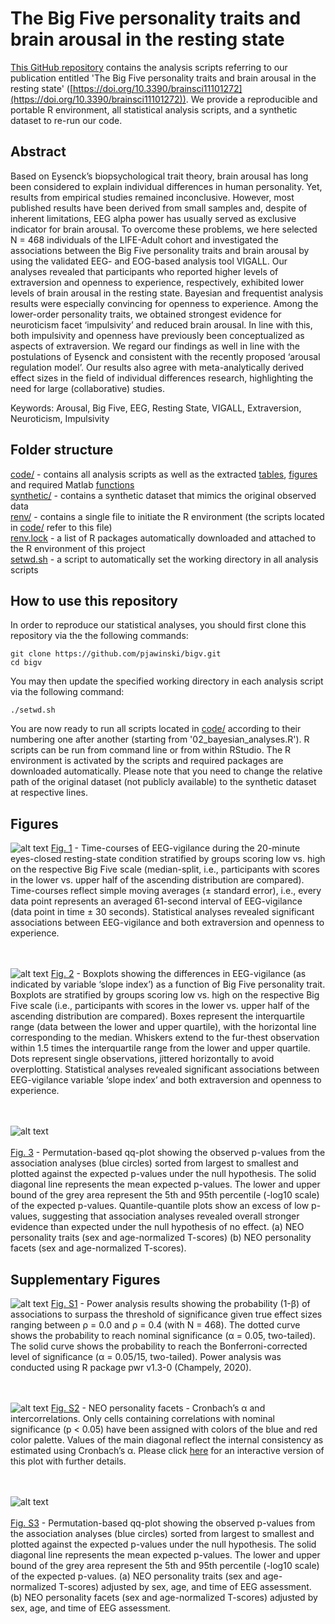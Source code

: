 # The Big Five personality traits and brain arousal in the resting state            
[This GitHub repository](https://github.com/pjawinski/bigv) contains the analysis scripts referring to our publication entitled 'The Big Five personality traits and brain arousal in the resting state' ([https://doi.org/10.3390/brainsci11101272](https://doi.org/10.3390/brainsci11101272)). We provide a reproducible and portable R environment, all statistical analysis scripts, and a synthetic dataset to re-run our code.

## Abstract
Based on Eysenck’s biopsychological trait theory, brain arousal has long been considered to explain individual differences in human personality. Yet, results from empirical studies remained inconclusive. However, most published results have been derived from small samples and, despite of inherent limitations, EEG alpha power has usually served as exclusive indicator for brain arousal. To overcome these problems, we here selected N = 468 individuals of the LIFE-Adult cohort and investigated the associations between the Big Five personality traits and brain arousal by using the validated EEG- and EOG-based analysis tool VIGALL. Our analyses revealed that participants who reported higher levels of extraversion and openness to experience, respectively, exhibited lower levels of brain arousal in the resting state. Bayesian and frequentist analysis results were especially convincing for openness to experience. Among the lower-order personality traits, we obtained strongest evidence for neuroticism facet ‘impulsivity’ and reduced brain arousal. In line with this, both impulsivity and openness have previously been conceptualized as aspects of extraversion. We regard our findings as well in line with the postulations of Eysenck and consistent with the recently proposed ‘arousal regulation model’. Our results also agree with meta-analytically derived effect sizes in the field of individual differences research, highlighting the need for large (collaborative) studies.<br>

Keywords: Arousal, Big Five, EEG, Resting State, VIGALL, Extraversion, Neuroticism, Impulsivity<br>

## Folder structure
[code/](code/) - contains all analysis scripts as well as the extracted [tables](code/tables), [figures](code/figures) and required Matlab [functions](code/functions)<br>
[synthetic/](synthetic/) - contains a synthetic dataset that mimics the original observed data<br>
[renv/](renv/) - contains a single file to initiate the R environment (the scripts located in [code/](code/) refer to this file)<br>
[renv.lock](renv.lock) - a list of R packages automatically downloaded and attached to the R environment of this project<br>
[setwd.sh](setwd.sh) - a script to automatically set the working directory in all analysis scripts<br>

## How to use this repository
In order to reproduce our statistical analyses, you should first clone this repository via the the following commands:
```
git clone https://github.com/pjawinski/bigv.git
cd bigv
```
You may then update the specified working directory in each analysis script via the following command:
```
./setwd.sh
```
You are now ready to run all scripts located in [code/](code/) according to their numbering one after another (starting from '02_bayesian_analyses.R'). R scripts can be run from command line or from within RStudio. The R environment is activated by the scripts and required packages are downloaded automatically. Please note that you need to change the relative path of the original dataset (not publicly available) to the synthetic dataset at respective lines.

## Figures
![alt text](https://pjawinski.github.io/bigv/code/figures/timeseries.png "Figure 1")
[Fig. 1](https://pjawinski.github.io/bigv/code/figures/timeseries.png) - Time-courses of EEG-vigilance during the 20-minute eyes-closed resting-state condition stratified by groups scoring low vs. high on the respective Big Five scale (median-split, i.e., participants with scores in the lower vs. upper half of the ascending distribution are compared). Time-courses reflect simple moving averages (± standard error), i.e., every data point represents an averaged 61-second interval of EEG-vigilance (data point in time ± 30 seconds). Statistical analyses revealed significant associations between EEG-vigilance and both extraversion and openness to experience.<br><br><br>

![alt text](https://pjawinski.github.io/bigv/code/figures/boxplots.png "Figure 2")
[Fig. 2](https://pjawinski.github.io/bigv/code/figures/boxplots.png) - Boxplots showing the differences in EEG-vigilance (as indicated by variable ‘slope index’) as a function of Big Five personality trait. Boxplots are stratified by groups scoring low vs. high on the respective Big Five scale (i.e., participants with scores in the lower vs. upper half of the ascending distribution are compared). Boxes represent the interquartile range (data between the lower and upper quartile), with the horizontal line corresponding to the median. Whiskers extend to the fur-thest observation within 1.5 times the interquartile range from the lower and upper quartile. Dots represent single observations, jittered horizontally to avoid overplotting. Statistical analyses revealed significant associations between EEG-vigilance variable ‘slope index’ and both extraversion and openness to experience.<br><br><br>

![alt text](https://pjawinski.github.io/bigv/code/figures/qqplot_full.png "Figure 3")<br><br>
[Fig. 3](https://pjawinski.github.io/bigv/code/figures/qqplot_full.png) - Permutation-based qq-plot showing the observed p-values from the association analyses (blue circles) sorted from largest to smallest and plotted against the expected p-values under the null hypothesis. The solid diagonal line represents the mean expected p-values. The lower and upper bound of the grey area represent the 5th and 95th percentile (-log10 scale) of the expected p-values. Quantile-quantile plots show an excess of low p-values, suggesting that association analyses revealed overall stronger evidence than expected under the null hypothesis of no effect. (a) NEO personality traits (sex and age-normalized T-scores) (b) NEO personality facets (sex and age-normalized T-scores).<br>

## Supplementary Figures
![alt text](https://pjawinski.github.io/bigv/code/figures/power.png "Figure S1")
[Fig. S1](https://pjawinski.github.io/bigv/code/figures/power.png) - Power analysis results showing the probability (1-β) of associations to surpass the threshold of significance given true effect sizes ranging between ρ = 0.0 and ρ = 0.4 (with N = 468). The dotted curve shows the probability to reach nominal significance (α = 0.05, two-tailed). The solid curve shows the probability to reach the Bonferroni-corrected level of significance (α = 0.05/15, two-tailed). Power analysis was conducted using R package pwr v1.3-0 (Champely, 2020).<br><br><br>

![alt text](https://pjawinski.github.io/bigv/code/figures/intercorr_facets.png "Figure S2")
[Fig. S2](https://pjawinski.github.io/bigv/code/figures/intercorr_facets.html) - NEO personality facets - Cronbach’s α and intercorrelations. Only cells containing correlations with nominal significance (p < 0.05) have been assigned with colors of the blue and red color palette. Values of the main diagonal reflect the internal consistency as estimated using Cronbach’s α. Please click [here](https://pjawinski.github.io/bigv/code/figures/intercorr_facets.html) for an interactive version of this plot with further details.<br><br><br>

![alt text](https://pjawinski.github.io/bigv/code/figures/qqplot_partial.png "Figure S3")<br><br>
[Fig. S3](https://pjawinski.github.io/bigv/code/figures/qqplot_partial.png) - Permutation-based qq-plot showing the observed p-values from the association analyses (blue circles) sorted from largest to smallest and plotted against the expected p-values under the null hypothesis. The solid diagonal line represents the mean expected p-values. The lower and upper bound of the grey area represent the 5th and 95th percentile (-log10 scale) of the expected p-values. (a) NEO personality traits (sex and age-normalized T-scores) adjusted by sex, age, and time of EEG assessment. (b) NEO personality facets (sex and age-normalized T-scores) adjusted by sex, age, and time of EEG assessment.<br>
